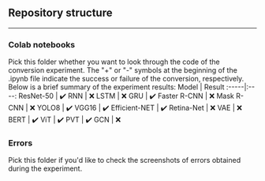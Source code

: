 ## Repository structure
***
### Colab notebooks 
Pick this folder whether you want to look through the code of the conversion experiment. The "+" or "-" symbols at the beginning of the .ipynb file indicate the success or failure of the conversion, respectively. Below is a brief summary of the experiment results:
Model | Result
:-----|:----:
ResNet-50 | :heavy_check_mark:
RNN | :x:
LSTM | :x:
GRU | :heavy_check_mark:
Faster R-CNN | :x:
Mask R-CNN | :x:
YOLO8 | :heavy_check_mark:
VGG16 | :heavy_check_mark:
Efficient-NET | :heavy_check_mark:
Retina-Net | :x:
VAE | :x:
BERT | :heavy_check_mark:
ViT | :heavy_check_mark:
PVT | :heavy_check_mark:
GCN | :x:
### Errors
Pick this folder if you'd like to check the screenshots of errors obtained during the experiment.
